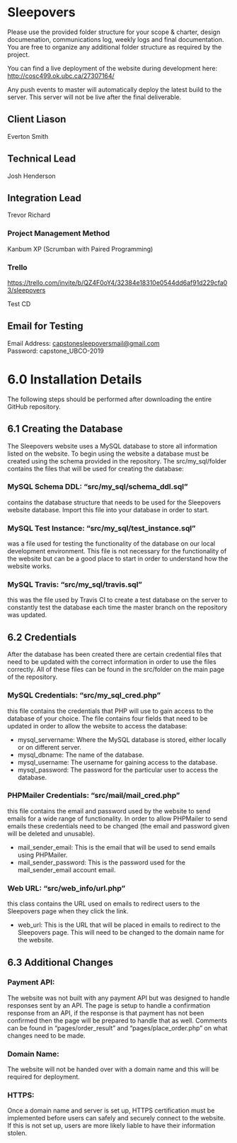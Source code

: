 # Sleepovers
Please use the provided folder structure for your scope & charter, design documenation, communications log, weekly logs and final documentation.    You are free to organize any additional folder structure as required by the project.

You can find a live deployment of the website during development here: http://cosc499.ok.ubc.ca/27307164/

Any push events to master will automatically deploy the latest build to the server. This server will not be live after the final deliverable.

## Client Liason
Everton Smith

## Technical Lead
Josh Henderson

## Integration Lead
Trevor Richard

### Project Management Method
Kanbum XP (Scrumban with Paired Programming)

### Trello 
 https://trello.com/invite/b/QZ4F0oY4/32384e18310e0544dd6af91d229cfa03/sleepovers

Test CD

## Email for Testing
Email Address: capstonesleepoversmail@gmail.com  
Password: capstone_UBCO-2019


# 6.0 Installation Details
The following steps should be performed after downloading the entire GitHub repository.

## 6.1 Creating the Database
The Sleepovers website uses a MySQL database to store all information listed on the website. To begin using the website a database must be created using the schema provided in the repository. The src/my_sql/folder contains the files that will be used for creating the database:
### MySQL Schema DDL: “src/my_sql/schema_ddl.sql”
contains the database structure that needs to be used for the Sleepovers website database. Import this file into your database in order to start.
### MySQL Test Instance: “src/my_sql/test_instance.sql”
was a file used for testing the functionality of the database on our local development environment. This file is not necessary for the functionality of the website but can be a good place to start in order to understand how the website works.
### MySQL Travis: “src/my_sql/travis.sql”
this was the file used by Travis CI to create a test database on the server to constantly test the database each time the master branch on the repository was updated.

## 6.2 Credentials
After the database has been created there are certain credential files that need to be updated with the correct information in order to use the files correctly. All of these files can be found in the src/folder on the main page of the repository.

### MySQL Credentials: “src/my_sql_cred.php”
this file contains the credentials that PHP will use to gain access to the database of your choice. The file contains four fields that need to be updated in order to allow the website to access the database:
- mysql_servername: Where the MySQL database is stored, either locally or on different server.
- mysql_dbname: The name of the database.  
- mysql_username: The username for gaining access to the database.
- mysql_password: The password for the particular user to access the database.

### PHPMailer Credentials: “src/mail/mail_cred.php”
this file contains the email and password used by the website to send emails for a wide range of functionality. In order to allow PHPMailer to send emails these credentials need to be changed (the email and password given will be deleted and unusable).
- mail_sender_email: This is the email that will be used to send emails using PHPMailer. 
- mail_sender_password: This is the password used for the mail_sender_email account email. 
### Web URL: “src/web_info/url.php”
this class contains the URL used on emails to redirect users to the Sleepovers page when they click the link.
- web_url: This is the URL that will be placed in emails to redirect to the Sleepovers page. This will need to be changed to the domain name for the website. 

## 6.3 Additional Changes
### Payment API:
The website was not built with any payment API but was designed to handle responses sent by an API. The page is setup to handle a confirmation response from an API, if the response is that payment has not been confirmed then the page will be prepared to handle that as well. Comments can be found in “pages/order_result” and “pages/place_order.php” on what changes need to be made.
### Domain Name:
The website will not be handed over with a domain name and this will be required for deployment. 
### HTTPS:
Once a domain name and server is set up, HTTPS certification must be implemented before users can safely and securely connect to the website. If this is not set up, users are more likely liable to have their information stolen.
